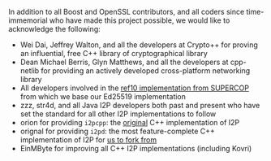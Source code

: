 In addition to all Boost and OpenSSL contributors, and all coders since time-immemorial who have made this project possible, we would like to acknowledge the following:

- Wei Dai, Jeffrey Walton, and all the developers at Crypto++ for proving an influential, free C++ library of cryptographical library
- Dean Michael Berris, Glyn Matthews, and all the developers at cpp-netlib for providing an actively developed cross-platform networking library
- All developers involved in the [ref10 implementation from SUPERCOP](http://bench.cr.yp.to/supercop.html) from which we base our Ed25519 implementation
- zzz, str4d, and all Java I2P developers both past and present who have set the standard for all other I2P implementations to follow
- orion for providing ```i2pcpp```: the [original](http://git.repo.i2p.xyz/w/i2pcpp.git) C++ implementation of I2P
- orignal for providing ```i2pd```: the most feature-complete C++ implementation of I2P for [us to fork from](https://github.com/purplei2p/i2pd/commit/45d27f8ddc43e220a9eea42de41cb67d5627a7d3)
- EinMByte for improving all C++ I2P implementations (including Kovri)
